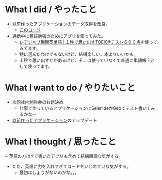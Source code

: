 # What I did / やったこと
- 以前作ったアプリケーションのデータ取得を改良。
  - [このコード](https://github.com/yamap55/guild-story2-search/blob/master/script/itemList_htmlToCsv.groovy)
- 通勤中に英語勉強のためにアプリを使ってみた。
  - [レアジョブ瞬間英単語 | １秒で思い出すTOEIC®テスト６００点](https://itunes.apple.com/jp/app/reajobu-shun-jian-ying-dan/id1057478381)を使ってみてます。
  - 特に選んだわけでもないけど、結構楽しい。本よりいいかも。
  - １秒で思い出すとかあるけど、そこは使っていなくて普通に単語帳？として使ってます。

# What I want to do / やりたいこと
- 次回社内勉強会のお題決め
  - 仕事で作っているアプリケーションにSelenideかGebでテスト書いてみるかなー
- [以前作ったアプリケーション](https://github.com/yamap55/guild-story2-search)のアップデート

# What I thought / 思ったこと
− 英語の方は↑で書いたアプリも含めて結構順調な気がする。
- ただ、英語に力を入れすぎてコードをいじれていな気がする。
  - 最初はしょうがないのかな。。。
